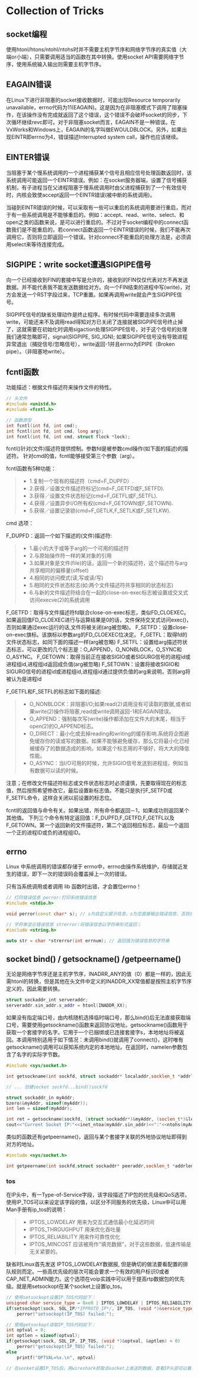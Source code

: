 
# Collection of Tricks

## socket编程

使用htonl/htons/ntohl/ntohs时并不需要主机字节序和网络字节序的真实值（大端or小端），只需要调用适当的函数在其中转换。使用socket API需要网络字节序，使用系统输入输出则需要主机字节序。

## EAGAIN错误

在Linux下进行非阻塞的socket接收数据时，可能出现Resource temporarily unavailable，errno代码为11(EAGAIN)。这是因为在非阻塞模式下调用了阻塞操作，在该操作没有完成就返回了这个错误，这个错误不会破坏socket的同步，下次循环继续revc即可。对于非阻塞socket而言，EAGAIN不是一种错误。在VxWorks和Windows上，EAGAIN的名字叫做EWOULDBLOCK。另外，如果出现EINTR即errno为4，错误描述Interrupted system call，操作也应该继续。

## EINTER错误

当阻塞于某个慢系统调用的一个进程捕获某个信号且相应信号处理函数返回时，该系统调用可能返回一个EINTR错误。例如：在socket服务器端，设置了信号捕获机制，有子进程当在父进程阻塞于慢系统调用时由父进程捕获到了一个有效信号时，内核会致使accept返回一个EINTR错误(被中断的系统调用)。

当碰到EINTR错误的时候，可以采取有一些可以重启的系统调用要进行重启，而对于有一些系统调用是不能够重启的。例如：accept、read、write、select、和open之类的函数来说，是可以进行重启的。不过对于socket编程中的connect函数我们是不能重启的，若connect函数返回一个EINTR错误的时候，我们不能再次调用它，否则将立即返回一个错误。针对connect不能重启的处理方法是，必须调用select来等待连接完成。

## SIGPIPE：write socket遭遇SIGPIPE信号

向一个已经接收到FIN的套接中写是允许的，接收到的FIN仅仅代表对方不再发送数据。并不能代表我不能发送数据给对方。向一个FIN结束的进程中写(write)，对方会发送一个RST字段过来，TCP重置。如果再调用write就会产生SIGPIPE信号。

SIGPIPE信号的缺省处理动作是终止程序。有时候代码中需要连续多次调用write，可能还来不及调用read得知对方已关闭了连接就被SIGPIPE信号终止掉了，这就需要在初始化时调用sigaction处理SIGPIPE信号，对于这个信号的处理我们通常忽略即可，signal(SIGPIPE, SIG_IGN); 如果SIGPIPE信号没有导致进程异常退出（捕捉信号/忽略信号），write返回-1并且errno为EPIPE（Broken pipe）。（非阻塞地write）。

## fcntl函数

功能描述：根据文件描述符来操作文件的特性。

```cpp
// 头文件
#include <unistd.h>
#include <fcntl.h>

// 函数原型
int fcntl(int fd, int cmd);
int fcntl(int fd, int cmd, long arg);
int fcntl(int fd, int cmd, struct flock *lock);
```

fcntl()针对(文件)描述符提供控制。参数fd是被参数cmd操作(如下面的描述)的描述符。 针对cmd的值，fcntl能够接受第三个参数（arg）。

fcntl函数有5种功能：

>- 1.复制一个现有的描述符（cmd=F_DUPFD）.
>- 2.获得／设置文件描述符标记(cmd=F_GETFD或F_SETFD).
>- 3.获得／设置文件状态标记(cmd=F_GETFL或F_SETFL).
>- 4.获得／设置异步I/O所有权(cmd=F_GETOWN或F_SETOWN).
>- 5.获得／设置记录锁(cmd=F_GETLK,F_SETLK或F_SETLKW).

cmd 选项：

F_DUPFD：返回一个如下描述的(文件)描述符:

>- 1.最小的大于或等于arg的一个可用的描述符
>- 2.与原始操作符一样的某对象的引用
>- 3.如果对象是文件(file)的话，返回一个新的描述符，这个描述符与arg共享相同的偏移量(offset)
>- 4.相同的访问模式(读,写或读/写)
>- 5.相同的文件状态标志(如:两个文件描述符共享相同的状态标志)
>- 6.与新的文件描述符结合在一起的close-on-exec标志被设置成交叉式访问execve(2)的系统调用

F_GETFD：取得与文件描述符fd联合close-on-exec标志，类似FD_CLOEXEC。如果返回值FD_CLOEXEC进行与运算结果是0的话，文件保持交叉式访问exec()，否则如果通过exec运行的话,文件将被关闭(arg被忽略)。
F_SETFD：设置close-on-exec旗标。该旗标以参数arg的FD_CLOEXEC位决定。
F_GETFL：取得fd的文件状态标志，如同下面的描述一样(arg被忽略)
F_SETFL：设置给arg描述符状态标志，可以更改的几个标志是：O_APPEND，O_NONBLOCK，O_SYNC和O_ASYNC。
F_GETOWN：取得当前正在接收SIGIO或者SIGURG信号的进程id或进程组id,进程组id返回成负值(arg被忽略)
F_SETOWN：设置将接收SIGIO和SIGURG信号的进程id或进程组id,进程组id通过提供负值的arg来说明，否则arg将被认为是进程id

F_GETFL和F_SETFL的标志如下面的描述:

>- O_NONBLOCK：非阻塞I/O;如果read(2)调用没有可读取的数据,或者如果write(2)操作将阻塞,read或write调用返回-1和EAGAIN错误。
>- O_APPEND：强制每次写(write)操作都添加在文件大的末尾，相当于open(2)的O_APPEND标志。
>- O_DIRECT：最小化或去掉reading和writing的缓存影响.系统将企图避免缓存你的读或写的数据。如果不能够避免缓存，那么它将最小化已经被缓存了的数据造成的影响。如果这个标志用的不够好，将大大的降低性能。
>- O_ASYNC：当I/O可用的时候，允许SIGIO信号发送到进程组，例如当有数据可以读的时候。

注意；在修改文件描述符标志或文件状态标志时必须谨慎，先要取得现在的标志值，然后按照希望修改它，最后设置新标志值。不能只是执行F_SETFD或F_SETFL命令，这样会关闭以前设置的标志位。

fcntl的返回值与命令有关。如果出错，所有命令都返回－1，如果成功则返回某个其他值。
下列三个命令有特定返回值：F_DUPFD,F_GETFD,F_GETFL以及F_GETOWN。第一个返回新的文件描述符，第二个返回相应标志，最后一个返回一个正的进程ID或负的进程组ID。

## errno

Linux 中系统调用的错误都存储于 errno中，errno由操作系统维护，存储就近发生的错误，即下一次的错误码会覆盖掉上一次的错误。

只有当系统调用或者调用 lib 函数时出错，才会置位errno！

```cpp
// 打印错误信息 perror:打印系统错误信息
#include <stdio.h>

void perror(const char* s); // s为自定义提示信息，s为空直接输出错误信息，否则在s内容后加":"后输出错误信息
```

```cpp
// 字符串显示错误信息 strerror:将错误信息以字符串形式返回；
#include <string.h>  

auto str = char *strerror(int errnum); // 返回值为错误信息的字符串
```

## socket bind() / getsockname() /getpeername()

无论是网络字节序还是主机字节序，INADRR_ANY的值（0）都是一样的，因此无需htonl的转换，但是其他在头文件中定义的INADDR_XX常值都是按照主机字节序定义的，因此需要转换。

```cpp
struct sockaddr_int serveraddr;
serveraddr.sin_addr.s_addr = htonl(INADDR_XX);
```

如果没有指定端口号，由内核随机选择临时端口号，那么bind()后无法直接获取端口号，需要使用getsockname()函数来返回协议地址。getsockname()函数用于获取一个套接字的名字。它用于一个已捆绑或已连接套接字s，本地地址将被返回。本调用特别适用于如下情况：未调用bind()就调用了connect()，这时唯有getsockname()调用可以获知系统内定的本地地址。在返回时，namelen参数包含了名字的实际字节数。

``` cpp
#include <sys/socket.h>

int getsockname(int sockfd, struct sockaddr* localaddr,socklen_t *addrlen); // 若成功则为0，失败则为-1

// ... 创建socket sockfd...bind()sockfd

struct sockaddr_in myAddr;
bzero(&myAddr, sizeof(myAddr));
int len = sizeof(myAddr);

int ret = getsockname(sockfd, (struct sockaddr*)&myAddr, (soclen_t*)&len); // myAddr中存储了bind()后的sockfd地址信息，转换为主机字节序后可以打印。
cout<<"Current Socket IP:"<<inet_ntoa(myAddr.sin_addr)<<":"<<ntohs(myAddr.sin_port)<<endl;
```

类似的函数还有getpeername()，返回与某个套接字关联的外地协议地址即得到对方的地址。

``` cpp
#include <sys/socket.h>

int getpeername(int sockfd,struct sockaddr* peeraddr,socklen_t *addrlen);// 若成功则为0，失败则为-1
```

### tos

在IP头中，有一Type-of-Service字段，该字段描述了IP包的优先级和QoS选项，使用IP_TOS可以来设定该字段的值，以区分不同服务的优先级，Linux中可以用Man手册有ip_tos的说明：

 >- IPTOS_LOWDELAY 用来为交互式通信最小化延迟时间
 >- IPTOS_THROUGHPUT 用来优化吞吐量
 >- IPTOS_RELIABILITY 用来作可靠性优化
 >- IPTOS_MINCOST 应该被用作"填充数据"，对于这些数据，低速传输是无关紧要的。

缺省时Linux首先发送 IPTOS_LOWDELAY数据报, 但是确切的做法要看配置的排队规则而定。一些高优先级的层次可能会要求一个有效的用户标识0或者CAP_NET_ADMIN能力。这个选项在voip实践中可以用于提高rtp数据包的优先级。就是用setsockopt在某个socket上设置ip_tos。

```cpp
// 使用setsockopt设置IP_TOS代码如下：
unsigned char service_type = 0xe0 | IPTOS_LOWDELAY | IPTOS_RELIABILITY;
if(setsockopt(sock, SOL_IP/*IPPROTO_IP*/, IP_TOS, (void *)&service_type, sizeof(service_type)) < 0)
    perror("setsockopt(IP_TOS) failed:");

// 使用getsockopt读取IP_TOS代码如下：
int optval = 0;
int optlen = sizeof(optval);
if(getsockopt(sock, SOL_IP, IP_TOS, (void *)&optval, &optlen) < 0)
    perror("getsockopt(IP_TOS) failed:");
else
    printf("OPTVAL=%x.\n", optval)

// 在socket设置IP_TOS后，用wireshark抓取该socket上发送的数据，查看IP头部可以看到设置的值。
```